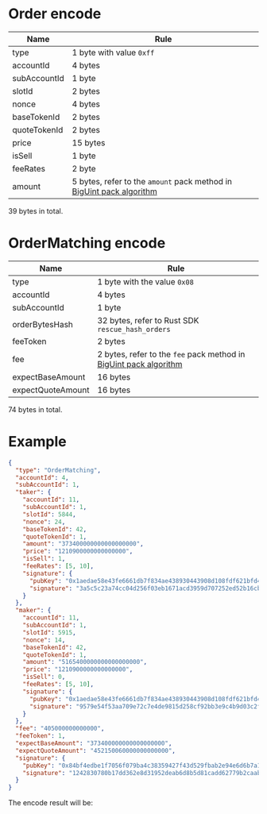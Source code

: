 
# Order encode
| Name         | Rule                                                                                            |
|--------------|-------------------------------------------------------------------------------------------------|
| type         | 1 byte with value `0xff`                                                                        |
| accountId    | 4 bytes                                                                                         |
| subAccountId | 1 byte                                                                                          |
| slotId       | 2 bytes                                                                                         |
| nonce        | 4 bytes                                                                                         |
| baseTokenId  | 2 bytes                                                                                         |
| quoteTokenId | 2 bytes                                                                                         |
| price        | 15 bytes                                                                                        |
| isSell       | 1 byte                                                                                          |
| feeRates     | 2 byte                                                                                          |
| amount       | 5 bytes, refer to the `amount` pack method in [BigUint pack algorithm](#BigUint-pack-algorithm) |

39 bytes in total.

# OrderMatching encode

| Name              | Rule                                                                                         |
| ----------------- |----------------------------------------------------------------------------------------------|
| type              | 1 byte with the value `0x08`                                                                 |
| accountId         | 4 bytes                                                                                      |
| subAccountId      | 1 byte                                                                                       |
| orderBytesHash    | 32 bytes, refer to Rust SDK `rescue_hash_orders`                                             |
| feeToken          | 2 bytes                                                                                      |
| fee               | 2 bytes, refer to the `fee` pack method in [BigUint pack algorithm](#BigUint-pack-algorithm) |
| expectBaseAmount  | 16 bytes                                                                                     |
| expectQuoteAmount | 16 bytes                                                                                     |

74 bytes in total.

# Example

```json
{
  "type": "OrderMatching",
  "accountId": 4,
  "subAccountId": 1,
  "taker": {
    "accountId": 11,
    "subAccountId": 1,
    "slotId": 5844,
    "nonce": 24,
    "baseTokenId": 42,
    "quoteTokenId": 1,
    "amount": "373400000000000000000",
    "price": "1210900000000000000",
    "isSell": 1,
    "feeRates": [5, 10],
    "signature": {
      "pubKey": "0x1aedae58e43fe6661db7f834ae438930443908d108fdf621bfd4741fedfcd82f",
      "signature": "3a5c5c23a74cc04d256f03eb1671acd3959d707252ed52b16cb7b2ffe332a804986e09e0d62bcf49fc9231b38f07b71199769a7343eddc8b43ed9dd2ef8a4405"
    }
  },
  "maker": {
    "accountId": 11,
    "subAccountId": 1,
    "slotId": 5915,
    "nonce": 14,
    "baseTokenId": 42,
    "quoteTokenId": 1,
    "amount": "5165400000000000000000",
    "price": "1210900000000000000",
    "isSell": 0,
    "feeRates": [5, 10],
    "signature": {
      "pubKey": "0x1aedae58e43fe6661db7f834ae438930443908d108fdf621bfd4741fedfcd82f",
      "signature": "9579e54f53aa709e72c7e4de9815d258cf92bb3e9c4b9d03c2f79a7a49b5bda062d7e81b278eb62f2452294d178728b460efdb80017c83748dd190e41e05b802"
    }
  },
  "fee": "405000000000000",
  "feeToken": 1,
  "expectBaseAmount": "373400000000000000000",
  "expectQuoteAmount": "452150060000000000000",
  "signature": {
    "pubKey": "0x84bf4edbe1f7056f079ba4c38359427f43d529fbab2e94e6d6b7a18efbf2fb87",
    "signature": "1242830780b17dd362e8d31952deab6d8b5d81cadd62779b2caab0821baa030a770afa9a2c249d8f45000c4b9c6f01ef6b002682760e5bc4e5d39ef7f511ce03"
  }
}
```

The encode result will be:

```json

```
